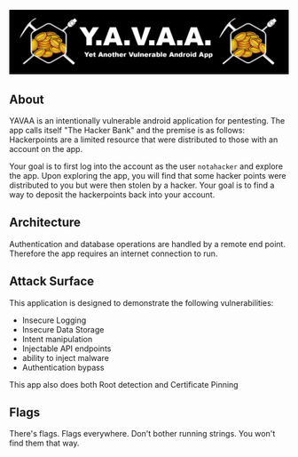 ![YAVAA](yavaabanner.png)
## About ##
YAVAA is an intentionally vulnerable android application for pentesting.
The app calls itself "The Hacker Bank" and the premise is as follows:  
Hackerpoints are a limited resource that were distributed to those with an account on the app.

Your goal is to first log into the account as the user `notahacker` and explore the app.
Upon exploring the app, you will find that some hacker points were distributed to you but were then
stolen by a hacker. Your goal is to find a way to deposit the hackerpoints back into your account.

## Architecture ##
Authentication and database operations are handled by a remote end point. Therefore the app requires
an internet connection to run.

## Attack Surface ##
This application is designed to demonstrate the following vulnerabilities:
* Insecure Logging
* Insecure Data Storage
* Intent manipulation
* Injectable API endpoints
* ability to inject malware
* Authentication bypass

This app also does both Root detection and Certificate Pinning

## Flags ##
There's flags. Flags everywhere. Don't bother running strings. You won't find them that way.
